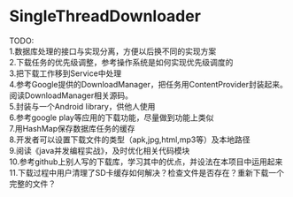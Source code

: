 SingleThreadDownloader
======================

TODO:<br>
1.数据库处理的接口与实现分离，方便以后换不同的实现方案<br>
2.下载任务的优先级调整，参考操作系统是如何实现优先级调度的<br>
3.把下载工作移到Service中处理<br>
4.参考Google提供的DownloadManager，把任务用ContentProvider封装起来。阅读DownloadManager相关源码。<br>
5.封装与一个Android library，供他人使用<br>
6.参考google play等应用的下载功能，尽量做到功能上类似<br>
7.用HashMap保存数据库任务的缓存<br>
8.开发者可以设置下载文件的类型（apk,jpg,html,mp3等）及本地路径<br>
9.阅读《java并发编程实战》，及时优化相关代码模块<br>
10.参考github上别人写的下载库，学习其中的优点，并设法在本项目中运用起来<br>
11.下载过程中用户清理了SD卡缓存如何解决？检查文件是否存在？重新下载一个完整的文件？<br>
